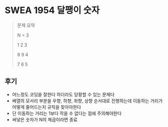 # SWEA 1954 달팽이 숫자

>문제 요약
>
>N = 3
>
>1 2 3
>
>8 9 4
>
>7 6 5

## 후기

- 어느정도 코딩을 잘한다 하더라도 당황할 수 있는 문제다
- 배열의 모서리 부분을 우향, 하향, 좌향, 상향 순서대로 진행하는데 이동하는 거리가 어떻게 줄어드는지 규칙을 찾아야한다
- 단 이동하는 거리는 1보다 작을 수 없다는 점에 주의해야한다
- 써넣은 숫자가 N의 제곱이라면 종료  
